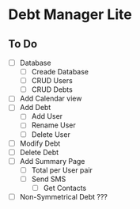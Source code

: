 # Debt Manager Lite

## To Do

- [ ] Database
    - [ ] Creade Database
    - [ ] CRUD Users
    - [ ] CRUD Debts
- [ ] Add Calendar view
- [ ] Add Debt
    - [ ] Add User
    - [ ] Rename User
    - [ ] Delete User
- [ ] Modify Debt
- [ ] Delete Debt
- [ ] Add Summary Page
    - [ ] Total per User pair
    - [ ] Send SMS
        - [ ] Get Contacts
- [ ] Non-Symmetrical Debt ???